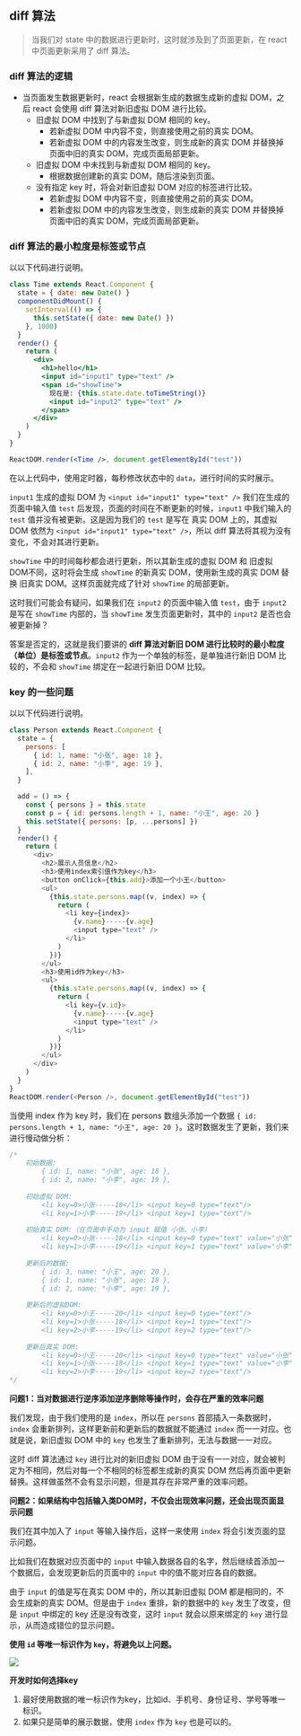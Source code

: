 ## diff 算法

> 当我们对 state 中的数据进行更新时，这时就涉及到了页面更新，在 react 中页面更新采用了 diff 算法。

### diff 算法的逻辑

- 当页面发生数据更新时，react 会根据新生成的数据生成新的虚拟 DOM，之后 react 会使用 diff 算法对新旧虚拟 DOM 进行比较。
  - 旧虚拟 DOM 中找到了与新虚拟 DOM 相同的 key。
    - 若新虚拟 DOM 中内容不变，则直接使用之前的真实 DOM。
    - 若新虚拟 DOM 中的内容发生改变，则生成新的真实 DOM 并替换掉页面中旧的真实 DOM，完成页面局部更新。
  - 旧虚拟 DOM 中未找到与新虚拟 DOM 相同的 key。
    - 根据数据创建新的真实 DOM，随后渲染到页面。
  - 没有指定 key 时，将会对新旧虚拟 DOM 对应的标签进行比较。
    - 若新虚拟 DOM 中内容不变，则直接使用之前的真实 DOM。
    - 若新虚拟 DOM 中的内容发生改变，则生成新的真实 DOM 并替换掉页面中旧的真实 DOM，完成页面局部更新。

### diff 算法的最小粒度是标签或节点

以以下代码进行说明。

```jsx
class Time extends React.Component {
  state = { date: new Date() }
  componentDidMount() {
    setInterval(() => {
      this.setState({ date: new Date() })
    }, 1000)
  }
  render() {
    return (
      <div>
        <h1>hello</h1>
        <input id="input1" type="text" />
        <span id="showTime">
          现在是: {this.state.date.toTimeString()}
          <input id="input2" type="text" />
        </span>
      </div>
    )
  }
}

ReactDOM.render(<Time />, document.getElementById("test"))
```

在以上代码中，使用定时器，每秒修改状态中的 `data`，进行时间的实时展示。

`input1` 生成的虚拟 DOM 为 `<input id="input1" type="text" />` 我们在生成的页面中输入值 `test` 后发现，页面的时间在不断更新的时候，`input1` 中我们输入的 `test` 值并没有被更新。这是因为我们的 `test` 是写在 真实 DOM 上的，其虚拟 DOM 依然为 `<input id="input1" type="text" />`，所以 diff 算法将其视为没有变化，不会对其进行更新。

`showTime` 中的时间每秒都会进行更新，所以其新生成的虚拟 DOM 和 旧虚拟 DOM不同，这时将会生成 `showTime` 的新真实 DOM，使用新生成的真实 DOM 替换 旧真实 DOM。这样页面就完成了针对 `showTime` 的局部更新。

这时我们可能会有疑问，如果我们在 `input2` 的页面中输入值 `test`，由于 `input2` 是写在 `showTime` 内部的，当 `showTime` 发生页面更新时，其中的 `input2` 是否也会被更新掉？

答案是否定的，这就是我们要讲的 **diff 算法对新旧 DOM 进行比较时的最小粒度（单位）是标签或节点**。`input2` 作为一个单独的标签，是单独进行新旧 DOM 比较的，不会和 `showTime` 绑定在一起进行新旧 DOM 比较。

### key 的一些问题

以以下代码进行说明。

```js
class Person extends React.Component {
  state = {
    persons: [
      { id: 1, name: "小张", age: 18 },
      { id: 2, name: "小李", age: 19 },
    ],
  }

  add = () => {
    const { persons } = this.state
    const p = { id: persons.length + 1, name: "小王", age: 20 }
    this.setState({ persons: [p, ...persons] })
  }
  render() {
    return (
      <div>
        <h2>展示人员信息</h2>
        <h3>使用index索引值作为key</h3>
        <button onClick={this.add}>添加一个小王</button>
        <ul>
          {this.state.persons.map((v, index) => {
            return (
              <li key={index}>
                {v.name}-----{v.age}
                <input type="text" />
              </li>
            )
          })}
        </ul>
        <h3>使用id作为key</h3>
        <ul>
          {this.state.persons.map((v, index) => {
            return (
              <li key={v.id}>
                {v.name}-----{v.age}
                <input type="text" />
              </li>
            )
          })}
        </ul>
      </div>
    )
  }
}
ReactDOM.render(<Person />, document.getElementById("test"))
```

当使用 index 作为 key 时，我们在 persons 数组头添加一个数据 `{ id: persons.length + 1, name: "小王", age: 20 }`。这时数据发生了更新，我们来进行慢动做分析：

```js
/*
	初始数据:
		{ id: 1, name: "小张", age: 18 },
		{ id: 2, name: "小李", age: 19 },	
		
	初始虚拟 DOM:
		<li key=0>小张-----18</li> <input key=0 type="text"/>
		<li key=1>小李-----19</li> <input key=1 type="text"/>
		
	初始真实 DOM:（在页面中手动为 input 赋值 小张、小李）
		<li key=0>小张-----18</li> <input key=0 type="text" value="小张"/>
		<li key=1>小李-----19</li> <input key=1 type="text" value="小李"/>
		
	更新后的数据:
		{ id: 3, name: "小王", age: 20 },
		{ id: 1, name: "小张", age: 18 },
		{ id: 2, name: "小李", age: 19 },
		
	更新后的虚拟DOM:
		<li key=0>小王-----20</li> <input key=0 type="text"/>
        <li key=1>小张-----18</li> <input key=1 type="text"/>
        <li key=2>小李-----19</li> <input key=2 type="text"/> 
        
    更新后真实 DOM:
    	<li key=0>小王-----20</li> <input key=0 type="text" value="小张"/>
		<li key=1>小张-----18</li> <input key=1 type="text" value="小李"/>
		<li key=2>小李-----19</li> <input key=2 type="text"/>	
*/
```

**问题1：当对数据进行逆序添加逆序删除等操作时，会存在严重的效率问题**

我们发现，由于我们使用的是 `index`，所以在 `persons` 首部插入一条数据时，`index` 会重新排列，这样更新前和更新后的数据就不能通过 `index` 而一一对应。也就是说，新旧虚拟 DOM 中的 `key` 也发生了重新排列，无法与数据一一对应。

这时 diff 算法通过 `key` 进行比对的新旧虚拟 DOM 由于没有一一对应，就会被判定为不相同，然后对每一个不相同的标签都生成新的真实 DOM 然后再页面中更新替换。这样做虽然不会有显示问题，但是其存在非常严重的效率问题。

**问题2：如果结构中包括输入类DOM时，不仅会出现效率问题，还会出现页面显示问题**

我们在其中加入了 `input` 等输入操作后，这样一来使用 `index` 将会引发页面的显示问题。

比如我们在数据对应页面中的 `input` 中输入数据各自的名字，然后继续首添加一个数据后，会发现更新后的页面中的 `input` 中的值不能对应各自的数据。

由于 `input` 的值是写在真实 DOM 中的，所以其新旧虚拟 DOM 都是相同的，不会生成新的真实 DOM。但是由于 `index` 重排，新的数据中的 `key` 发生了改变，但是 `input` 中绑定的 key 还是没有改变，这时 `input` 就会以原来绑定的 `key` 进行显示，从而造成错位的显示问题。

**使用 `id` 等唯一标识作为 `key`，将避免以上问题。**

![](https://pic1.imgdb.cn/item/635509ca16f2c2beb13a819d.jpg)

**开发时如何选择key**

1. 最好使用数据的唯一标识作为key，比如id、手机号、身份证号、学号等唯一标识。
2. 如果只是简单的展示数据，使用 `index` 作为 `key` 也是可以的。
